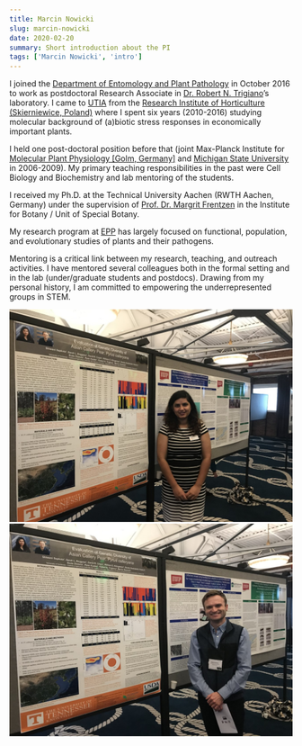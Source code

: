 ```yaml
---
title: Marcin Nowicki
slug: marcin-nowicki
date: 2020-02-20
summary: Short introduction about the PI
tags: ['Marcin Nowicki', 'intro']
---
```


I joined the [Department of Entomology and Plant Pathology](https://epp.tennessee.edu) in October 2016 to work as postdoctoral Research Associate in [Dr. Robert N. Trigiano](https://epp.tennessee.edu/people/directory/dr-robert-trigiano/)’s laboratory. I came to [UTIA](https://ag.tennessee.edu/Pages/default.aspx) from the [Research Institute of Horticulture (Skierniewice, Poland)](http://www.inhort.pl) where I spent six years (2010-2016) studying molecular background of (a)biotic stress responses in economically important plants. 

I held one post-doctoral position before that (joint Max-Planck Institute for [Molecular Plant Physiology [Golm, Germany]](https://www.mpimp-golm.mpg.de/2168/en) and [Michigan State University](https://prl.natsci.msu.edu) in 2006-2009). My primary teaching responsibilities in the past were Cell Biology and Biochemistry and lab mentoring of the students.

I received my Ph.D. at the Technical University Aachen (RWTH Aachen, Germany) under the supervision of [Prof. Dr. Margrit Frentzen](http://www.bio1.rwth-aachen.de/SpecialBotany/team.html) in the Institute for Botany / Unit of Special Botany. 

My research program at [EPP](https://epp.tennessee.edu) has largely focused on functional, population, and evolutionary studies of plants and their pathogens.

Mentoring is a critical link between my research, teaching, and outreach activities. I have mentored several colleagues both in the formal setting and in the lab (under/graduate students and postdocs). Drawing from my personal history, I am committed to empowering the underrepresented groups in STEM.

![Shiwani Sapkota](../news/images/Shiwani.jpg "Proudly presenting: Shiwani's poster")
![Yours truly](../news/images/mnowAnnapolis.jpg "mnow")